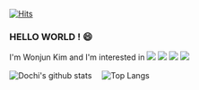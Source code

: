    [![Hits](https://hits.seeyoufarm.com/api/count/incr/badge.svg?url=https%3A%2F%2Fgithub.com%2Fdeveloper-Wonjun%2Fhit-counter&count_bg=%2379C83D&title_bg=%23555555&icon=&icon_color=%23E7E7E7&title=hits&edge_flat=false)](https://hits.seeyoufarm.com)
  
### HELLO WORLD ! 😄

I'm Wonjun Kim and I'm interested in <img src="https://img.shields.io/badge/Python-3776AB?style={style}&logo=Python&logoColor=white"/></a>  <img src="https://img.shields.io/badge/Django-092E20?style={style}&logo=Django&logoColor=white"/></a>  <img src="https://img.shields.io/badge/Node.js-339933?style={style}&logo=Node.js&logoColor=white"/></a>  <img src="https://img.shields.io/badge/MySQL-4479A1?style={style}&logo=MySQL&logoColor=white" /></a>



<!-- ### I'm currently...🤔
   <a href="https://github.com/Team-MySide">1. Backend developer in Fun.D 6th ('이웃집닥터') - 2차 ver 개발 중</a><br>
   2. Prediction Company BackEnd Developer (2021-08-17 ~ )<br>

### Experience

   <a href="https://github.com/developer-Wonjun/Success_Backend">1. Backend developer of graduation project in Hanseo.univ (dept of Aviation Software)</a><br>
   <a href="https://github.com/Team-MySide">2. Backend developer in Fun.D 6th ('이웃집닥터') - 1차 Ver</a><br>
   3. Ubivelox Mobile ICT 3Team Backend Developer (Intern) <br><br><br> -->


![Dochi's github stats](https://github-readme-stats.vercel.app/api?username=developer-Wonjun&show_icons=true&hide_border=true&count_private=true&theme=radical&line_height=20.5)　
![Top Langs](https://github-readme-stats.vercel.app/api/top-langs/?username=developer-Wonjun&hide_border=true&layout=compact&theme=radical)

<!--
**developer-Wonjun/developer-Wonjun** is a ✨ _special_ ✨ repository because its `README.md` (this file) appears on your GitHub profile.

Here are some ideas to get you started:

- 🔭 I’m currently working on ...
- 🌱 I’m currently learning ...
- 👯 I’m looking to collaborate on ...
- 🤔 I’m looking for help with ...
- 💬 Ask me about ...
- 📫 How to reach me: ...
- 😄 Pronouns: ...
- ⚡ Fun fact: ...
-->
